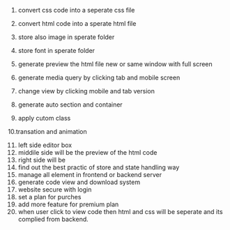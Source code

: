 1. convert css code into a seperate css file
2. convert html code into a sperate html file
3. store also image in sperate folder
4. store font in sperate folder
5. generate preview the html file new or same window with full screen

6. generate media query by clicking tab and mobile screen
7. change view by clicking mobile and tab version
8. generate auto section and container
9. apply cutom class

10.transation and animation

11. left side editor box
12. middile side will be the preview of the html code
13. right side will be 
14. find out the best practic of store and state handling way
15. manage all element in frontend or backend server
16. generate code view and download system
17. website secure with login 
18. set a plan for purches
19. add more feature for premium plan
20. when user click to view code then html and css will be seperate and its complied from backend.

















